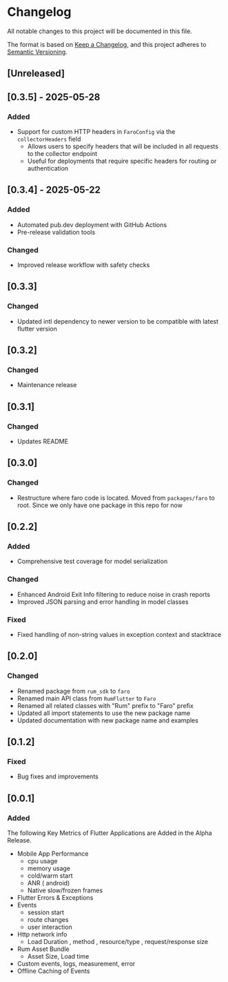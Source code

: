 # Changelog

All notable changes to this project will be documented in this file.

The format is based on [Keep a Changelog](https://keepachangelog.com/en/1.1.0/),
and this project adheres to [Semantic Versioning](https://semver.org/spec/v2.0.0.html).

## [Unreleased]

## [0.3.5] - 2025-05-28

### Added

- Support for custom HTTP headers in `FaroConfig` via the `collectorHeaders` field
  - Allows users to specify headers that will be included in all requests to the collector endpoint
  - Useful for deployments that require specific headers for routing or authentication

## [0.3.4] - 2025-05-22

### Added

- Automated pub.dev deployment with GitHub Actions
- Pre-release validation tools

### Changed

- Improved release workflow with safety checks

## [0.3.3]

### Changed

- Updated intl dependency to newer version to be compatible with latest flutter version

## [0.3.2]

### Changed

- Maintenance release

## [0.3.1]

### Changed

- Updates README

## [0.3.0]

### Changed

- Restructure where faro code is located. Moved from `packages/faro` to root. Since we only have one package in this repo for now

## [0.2.2]

### Added

- Comprehensive test coverage for model serialization

### Changed

- Enhanced Android Exit Info filtering to reduce noise in crash reports
- Improved JSON parsing and error handling in model classes

### Fixed

- Fixed handling of non-string values in exception context and stacktrace

## [0.2.0]

### Changed

- Renamed package from `rum_sdk` to `faro`
- Renamed main API class from `RumFlutter` to `Faro`
- Renamed all related classes with "Rum" prefix to "Faro" prefix
- Updated all import statements to use the new package name
- Updated documentation with new package name and examples

## [0.1.2]

### Fixed

- Bug fixes and improvements

## [0.0.1]

### Added

The following Key Metrics of Flutter Applications are Added in the Alpha Release.

- Mobile App Performance
  - cpu usage
  - memory usage
  - cold/warm start
  - ANR ( android)
  - Native slow/frozen frames
- Flutter Errors & Exceptions
- Events
  - session start
  - route changes
  - user interaction
- Http network info
  - Load Duration , method , resource/type , request/response size
- Rum Asset Bundle
  - Asset Size, Load time
- Custom events, logs, measurement, error
- Offline Caching of Events
